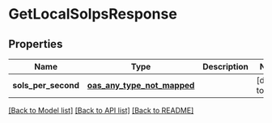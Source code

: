 # GetLocalSolpsResponse
## Properties

| Name | Type | Description | Notes |
|------------ | ------------- | ------------- | -------------|
| **sols\_per\_second** | [**oas_any_type_not_mapped**](.md) |  | [default to null] |

[[Back to Model list]](../README.md#documentation-for-models) [[Back to API list]](../README.md#documentation-for-api-endpoints) [[Back to README]](../README.md)


